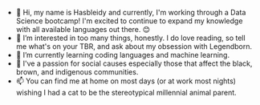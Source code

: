- 👋 Hi, my name is Hasbleidy and currently, I'm working through a Data Science bootcamp! I'm excited to continue to expand my knowledge with all available languages out there. 😊 
- 👀 I’m interested in too many things, honestly. I do love reading, so tell me what's on your TBR, and ask about my obsession with Legendborn.
- 🌱 I’m currently learning coding languages and machine learning.
- 💞️ I've a passion for social causes especially those that affect the black, brown, and indigenous communities.
- 📫 You can find me at home on most days (or at work most nights) wishing I had a cat to be the stereotypical millennial animal parent.

<!---
hlindmart/hlindmart is a ✨ special ✨ repository because its `README.md` (this file) appears on your GitHub profile.
You can click the Preview link to take a look at your changes.
--->
